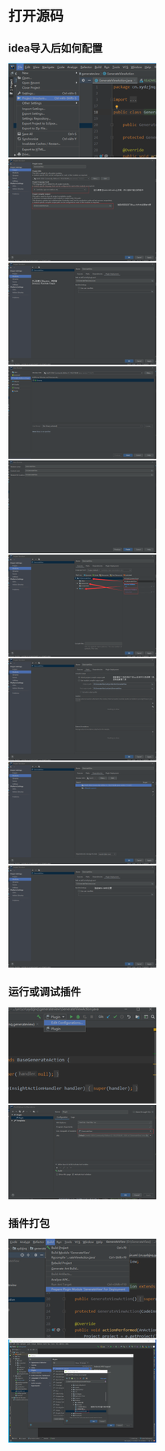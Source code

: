 # 打开源码
## idea导入后如何配置
![Alt](screenshot/config_1.png)![Alt](screenshot/config_2.png)
![Alt](screenshot/config_3.png)![Alt](screenshot/config_4.png)
![Alt](screenshot/config_5.png)![Alt](screenshot/config_6.png)
![Alt](screenshot/config_7.png)![Alt](screenshot/config_8.png)
![Alt](screenshot/config_9.png)
## 运行或调试插件
![Alt](screenshot/run_1.png)![Alt](screenshot/run_2.png)
## 插件打包
![Alt](screenshot/plugin_1.png)![Alt](screenshot/plugin_2.png)